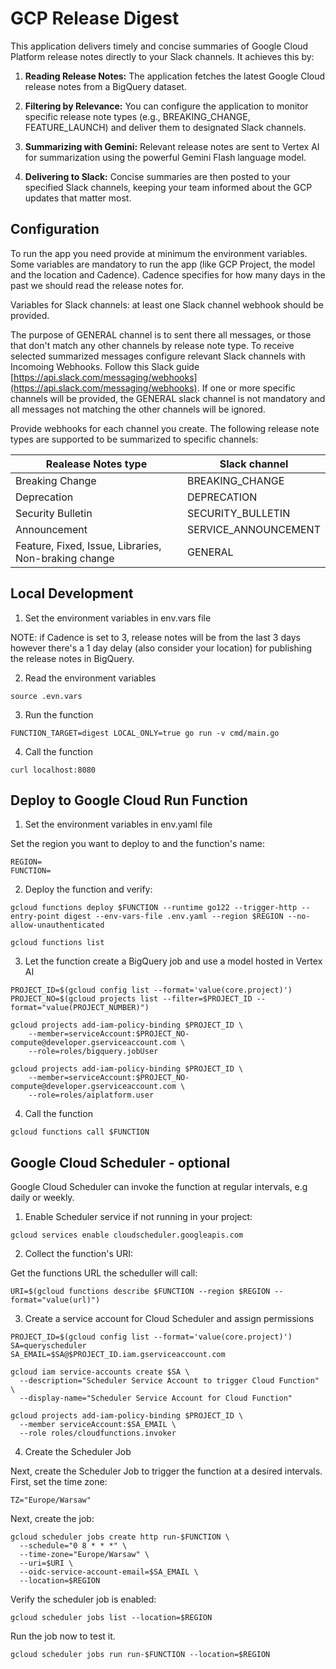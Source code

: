# GCP Release Digest

This application delivers timely and concise summaries of Google Cloud Platform release notes directly to your Slack channels. It achieves this by:

1. **Reading Release Notes:** The application fetches the latest Google Cloud release notes from a BigQuery dataset.

2. **Filtering by Relevance:**  You can configure the application to monitor specific release note types (e.g., BREAKING_CHANGE, FEATURE_LAUNCH) and deliver them to designated Slack channels.

3. **Summarizing with Gemini:**  Relevant release notes are sent to Vertex AI for summarization using the powerful Gemini Flash language model.

4. **Delivering to Slack:**  Concise summaries are then posted to your specified Slack channels, keeping your team informed about the GCP updates that matter most.


## Configuration

To run the app you need provide at minimum the environment variables.
Some variables are mandatory to run the app (like GCP Project, the model and the location and Cadence). Cadence specifies for how many days in the past we should read the release notes for.

Variables for Slack channels: at least one Slack channel webhook should be provided.

The purpose of GENERAL channel is to sent there all messages, or those that don't match any other channels by release note type.
To receive selected summarized messages configure relevant Slack channels with Incomoing Webhooks. Follow this Slack guide [https://api.slack.com/messaging/webhooks](https://api.slack.com/messaging/webhooks).
If one or more specific channels will be provided, the GENERAL slack channel is not mandatory and all messages not matching the other channels will be ignored.

Provide webhooks for each channel you create.
The following release note types are supported to be summarized to specific channels:


| Realease  Notes type  |    Slack channel     |
| --------------------- | ---------------------|
| Breaking Change       | BREAKING_CHANGE      |
| Deprecation           | DEPRECATION          |
| Security Bulletin     | SECURITY_BULLETIN    |
| Announcement          | SERVICE_ANNOUNCEMENT |
| Feature, Fixed, Issue, Libraries, Non-braking change   | GENERAL              |


## Local Development

1. Set the environment variables in env.vars file

NOTE: if Cadence is set to 3, release notes will be from the last 3 days however there's a 1 day delay (also consider your location) for publishing the release notes in BigQuery.

2. Read the environment variables

```
source .evn.vars
```

3. Run the function

```
FUNCTION_TARGET=digest LOCAL_ONLY=true go run -v cmd/main.go
```

4. Call the function

```
curl localhost:8080
```

## Deploy to Google Cloud Run Function

1. Set the environment variables in env.yaml file

Set the region you want to deploy to and the function's name:
```
REGION=
FUNCTION=
```

2. Deploy the function and verify:

```
gcloud functions deploy $FUNCTION --runtime go122 --trigger-http --entry-point digest --env-vars-file .env.yaml --region $REGION --no-allow-unauthenticated

gcloud functions list
```

3. Let the function create a BigQuery job and use a model hosted in Vertex AI

```
PROJECT_ID=$(gcloud config list --format='value(core.project)')
PROJECT_NO=$(gcloud projects list --filter=$PROJECT_ID --format="value(PROJECT_NUMBER)")

gcloud projects add-iam-policy-binding $PROJECT_ID \
    --member=serviceAccount:$PROJECT_NO-compute@developer.gserviceaccount.com \
    --role=roles/bigquery.jobUser

gcloud projects add-iam-policy-binding $PROJECT_ID \
    --member=serviceAccount:$PROJECT_NO-compute@developer.gserviceaccount.com \
    --role=roles/aiplatform.user
```

4. Call the function
```
gcloud functions call $FUNCTION
```

## Google Cloud Scheduler - optional

Google Cloud Scheduler can invoke the function at regular intervals, e.g daily or weekly.

1. Enable Scheduler service if not running in your project:
```
gcloud services enable cloudscheduler.googleapis.com
```

2. Collect the function's URI:

Get the functions URL the scheduller will call:
```
URI=$(gcloud functions describe $FUNCTION --region $REGION --format="value(url)")
```

3. Create a service account for Cloud Scheduler and assign permissions

```
PROJECT_ID=$(gcloud config list --format='value(core.project)')
SA=queryscheduler
SA_EMAIL=$SA@$PROJECT_ID.iam.gserviceaccount.com

gcloud iam service-accounts create $SA \
  --description="Scheduler Service Account to trigger Cloud Function" \
  --display-name="Scheduler Service Account for Cloud Function"

gcloud projects add-iam-policy-binding $PROJECT_ID \
  --member serviceAccount:$SA_EMAIL \
  --role roles/cloudfunctions.invoker
```

4. Create the Scheduler Job

Next, create the Scheduler Job to trigger the function at a desired intervals.
First, set the time zone:
```
TZ="Europe/Warsaw"
```

Next, create the job:
```
gcloud scheduler jobs create http run-$FUNCTION \
  --schedule="0 8 * * *" \
  --time-zone="Europe/Warsaw" \
  --uri=$URI \
  --oidc-service-account-email=$SA_EMAIL \
  --location=$REGION
```

Verify the scheduler job is enabled:
```
gcloud scheduler jobs list --location=$REGION
```

Run the job now to test it.
```
gcloud scheduler jobs run run-$FUNCTION --location=$REGION
```


